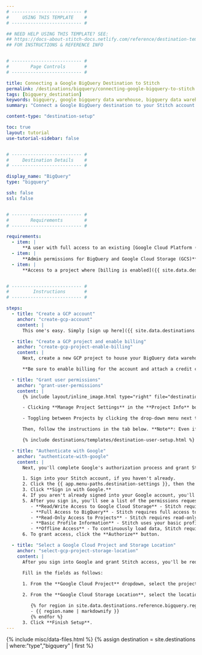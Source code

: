 ```yaml
---
# -------------------------- #
#     USING THIS TEMPLATE    #
# -------------------------- #

## NEED HELP USING THIS TEMPLATE? SEE:
## https://docs-about-stitch-docs.netlify.com/reference/destination-templates/destination-setup/
## FOR INSTRUCTIONS & REFERENCE INFO


# -------------------------- #
#        Page Controls       #
# -------------------------- #

title: Connecting a Google BigQuery Destination to Stitch
permalink: /destinations/bigquery/connecting-google-bigquery-to-stitch
tags: [bigquery_destination]
keywords: bigquery, google bigquery data warehouse, bigquery data warehouse, bigquery etl, etl to bigquery, bigquery destination
summary: "Connect a Google BigQuery destination to your Stitch account."

content-type: "destination-setup"

toc: true
layout: tutorial
use-tutorial-sidebar: false


# -------------------------- #
#     Destination Details    #
# -------------------------- #

display_name: "BigQuery"
type: "bigquery"

ssh: false
ssl: false


# -------------------------- #
#        Requirements        #
# -------------------------- #

requirements:
  - item: |
      **A user with full access to an existing [Google Cloud Platform (GCP) project within {{ destination.display_name }}]({{ site.data.destinations.resource-links[destination.type]setup-project }}){:target="_blank"}**. Stitch won't be able to create one for you.
  - item: |
      **Admin permissions for BigQuery and Google Cloud Storage (GCS)**. This includes the BigQuery Admin and Storage Admin permissions. Stitch requires these permissions to [create and use a GCS bucket](https://cloud.google.com/storage/docs/access-control/bucket-level-iam){:target="_blank"} to load replicated data into BigQuery.
  - item: |
      **Access to a project where [billing is enabled]({{ site.data.destinations.resource-links[destination.type]enable-billing }}){:target="_blank"} and a credit card is attached**. Even if you're using BigQuery's free trial, billing must still be enabled for Stitch to load data.


# -------------------------- #
#         Instructions       #
# -------------------------- #

steps:
  - title: "Create a GCP account"
    anchor: "create-gcp-account"
    content: |
      This one's easy. Simply [sign up here]({{ site.data.destinations.resource-links[destination.type]sign-up }}){:target="new"} to get started.

  - title: "Create a GCP project and enable billing"
    anchor: "create-gcp-project-enable-billing"
    content: |
      Next, create a new GCP project to house your BigQuery data warehouse by following [these instructions]({{ site.data.destinations.resource-links[destination.type]setup-project }}){:target="new"}.

      **Be sure to enable billing for the account and attach a credit card, even if you're using the free trial option.** If billing isn't enabled, Stitch will encounter issues when loading data into your data warehouse.

  - title: "Grant user permissions"
    anchor: "grant-user-permissions"
    content: |
      {% include layout/inline_image.html type="right" file="destinations/bigquery-dashboard-project-info.png" alt="The project Info box on the GCP Platform Dashboard page." max-width="250px" %}After the project has been created, open the project in the GCP console. You can do this by either:

      - Clicking **Manage Project Settings** in the **Project Info** box on the dashboard page, as seen to the right.

      - Toggling between Projects by clicking the drop-down menu next to the Google Cloud Platform logo in the upper-left corner.

      Then, follow the instructions in the tab below. **Note**: Even if the user has Owner permissions, the permissions outlined below must still be granted to the user. Stitch will encounter loading errors otherwise.

      {% include destinations/templates/destination-user-setup.html %}

  - title: "Authenticate with Google"
    anchor: "authenticate-with-google"
    content: |
      Next, you'll complete Google's authorization process and grant Stitch access to the BigQuery project you created in [Step 2](#create-gcp-project-enable-billing).

      1. Sign into your Stitch account, if you haven't already.
      2. Click the {{ app.menu-paths.destination-settings }}, then the **{{ destination.display_name }}** icon.
      3. Click **Sign in with Google.**
      4. If you aren't already signed into your Google account, you'll be prompted for your credentials. **Sign in as the same user you granted BigQuery and Storage Admin permissions to in [Step 3](#grant-user-permissions).**
      5. After you sign in, you'll see a list of the permissions requested by Stitch:
         - **Read/Write Access to Google Cloud Storage** - Stitch requires Read/Write access to create and use a GCS bucket to load replicated data into BigQuery.
         - **Full Access to BigQuery** - Stitch requires full access to be able to create datasets and load data into BigQuery.
         - **Read-Only Access to Projects** - Stitch requires read-only access to projects to allow you to select a project to use during the BigQuery setup process.
         - **Basic Profile Information** - Stitch uses your basic profile info to retrieve your user ID.
         - **Offline Access** - To continuously load data, Stitch requires offline access. This allows the authorization token generated during setup process to be used for more than an hour after the initial authentication takes place.
      6. To grant access, click the **Authorize** button.

  - title: "Select a Google Cloud Project and Storage Location"
    anchor: "select-gcp-project-storage-location"
    content: |
      After you sign into Google and grant Stitch access, you'll be redirected back to Stitch. The last step is to select the select a project and define a storage location for your destination.

      Fill in the fields as follows:
     
      1. From the **Google Cloud Project** dropdown, select the project you created in [Step 2](#create-gcp-project-enable-billing).

      2. From the **Google Cloud Storage Location**, select the location where data should be stored:

         {% for region in site.data.destinations.reference.bigquery.region-list %}
         - {{ region.name | markdownify }}
         {% endfor %}
      3. Click **Finish Setup**.
---
```

{% include misc/data-files.html %}
{% assign destination = site.destinations | where:"type","bigquery" | first %}